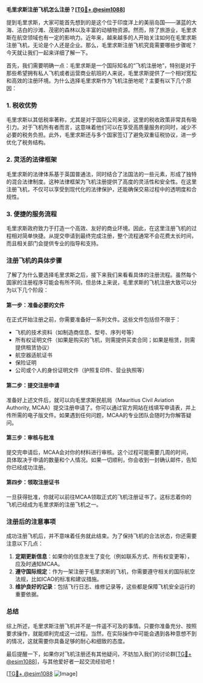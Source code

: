 **毛里求斯注册飞机怎么注册？[[TG💪+ @esim1088](https://t.me/s/esim1088)]**

提到毛里求斯，大家可能首先想到的是这个位于印度洋上的美丽岛国——湛蓝的大海、洁白的沙滩、茂密的森林以及丰富的动植物资源。然而，除了旅游业，毛里求斯在航空领域也有一定的影响力。近年来，越来越多的人开始关注如何在毛里求斯注册飞机，无论是个人还是企业。那么，毛里求斯注册飞机究竟需要哪些步骤呢？今天就让我们一起来详细了解一下。

首先，我们需要明确一点：毛里求斯是一个国际知名的“飞机注册地”，特别是对于那些希望拥有私人飞机或者运营商业航班的人来说，毛里求斯提供了一个相对宽松和高效的注册环境。为什么选择毛里求斯作为飞机注册地呢？主要有以下几个原因：

### 1. **税收优势**
毛里求斯以其低税率著称，尤其是对于国际公司来说，这里的税收政策非常具有吸引力。对于飞机所有者而言，这意味着他们可以在享受高质量服务的同时，减少不必要的税务负担。此外，毛里求斯还与多个国家签订了避免双重征税协议，进一步优化了税务结构。

### 2. **灵活的法律框架**
毛里求斯的法律体系基于英国普通法，同时结合了法国法的一些元素，形成了独特的混合法律制度。这种法律框架为飞机注册提供了高度的灵活性和安全性。在这里注册飞机，不仅可以享受到现代化的法律保护，还能确保交易过程中的透明度和合规性。

### 3. **便捷的服务流程**
毛里求斯政府致力于打造一个高效、友好的商业环境。因此，在这里注册飞机的过程相对简单快捷。从提交申请到最终完成注册，整个流程通常不会花费太长时间，而且相关部门会提供专业的指导和支持。

### 注册飞机的具体步骤

了解了为什么要选择毛里求斯之后，接下来我们来看看具体的注册流程。虽然每个国家的注册程序可能会有所不同，但总体上来说，毛里求斯的飞机注册大致可以分为以下几个阶段：

#### 第一步：准备必要的文件
在正式开始注册之前，你需要准备好一系列文件。这些文件包括但不限于：
- 飞机的技术资料（如制造商信息、型号、序列号等）
- 所有权证明文件（如果是购买的飞机，则需提供买卖合同；如果是租赁，则需提供租赁协议）
- 航空器适航证书
- 保险证明
- 公司或个人的身份证明文件（护照复印件、营业执照等）

#### 第二步：提交注册申请
准备好上述文件后，就可以向毛里求斯民航局（Mauritius Civil Aviation Authority, MCAA）提交注册申请了。你可以通过官方网站在线填写申请表，并上传所需的电子版文件。如果遇到任何问题，MCAA的专业团队会随时为你解答疑问。

#### 第三步：审核与批准
提交完申请后，MCAA会对你的材料进行审核。这个过程可能需要几周的时间，具体取决于申请的数量和个人情况。如果一切顺利，你会收到一封确认邮件，告知你已经成功注册。

#### 第四步：领取注册证书
一旦获得批准，你就可以前往MCAA领取正式的飞机注册证书了。这标志着你的飞机已经成为毛里求斯的注册飞机之一。

### 注册后的注意事项

成功注册飞机后，并不意味着任务就此结束。为了保持飞机的合法状态，你还需要注意以下几点：

1. **定期更新信息**：如果你的信息发生了变化（例如联系方式、所有权变更等），应及时通知MCAA。
2. **遵守国际规定**：作为一架注册于毛里求斯的飞机，你需要遵守相关的国际航空法规，比如ICAO的标准和建议措施。
3. **维护良好的记录**：包括飞行日志、维修记录等，这些都是保障飞机安全运行的重要依据。

### 总结

综上所述，毛里求斯注册飞机并不是一件遥不可及的事情。只要你准备充分、按照要求操作，就能顺利完成这一过程。当然，在实际操作中可能会遇到各种意想不到的情况，这就需要你具备足够的耐心和细致的态度。

最后提醒一下，如果你对飞机注册还有其他疑问，不妨加入我们的讨论群[[TG💪+ @esim1088](https://t.me/s/esim1088)]，与其他爱好者一起交流经验吧！

[[TG💪+ @esim1088](https://t.me/s/esim1088) ![Image](https://i.postimg.cc/4NQfJmqS/Snipaste-2025-05-13-00-14-12.png)]